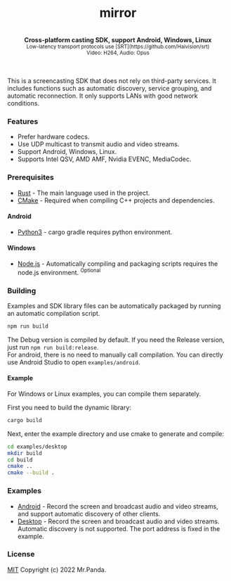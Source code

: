 <!--lint disable no-literal-urls-->
<div align="center">
  <h1>mirror</h1>
</div>
<br/>
<div align="center">
  <strong>Cross-platform casting SDK, support Android, Windows, Linux</strong>
</div>
<div align="center">
  <sup>Low-latency transport protocols use [SRT](https://github.com/Haivision/srt)</sup></br>
  <sup>Video: H264, Audio: Opus</sup>
</div>
<br/>
<br/>

This is a screencasting SDK that does not rely on third-party services. It includes functions such as automatic discovery, service grouping, and automatic reconnection. It only supports LANs with good network conditions.


### Features

* Prefer hardware codecs.
* Use UDP multicast to transmit audio and video streams.
* Support Android, Windows, Linux.
* Supports Intel QSV, AMD AMF, Nvidia EVENC, MediaCodec.


### Prerequisites

* [Rust](https://www.rust-lang.org/tools/install) - The main language used in the project.
* [CMake](https://cmake.org/download/) - Required when compiling C++ projects and dependencies.

#### Android

* [Python3](https://www.python.org/downloads/) - cargo gradle requires python environment.

#### Windows

* [Node.js](https://nodejs.org/en/download) - Automatically compiling and packaging scripts requires the node.js environment. <sup>Optional</sup>


### Building

Examples and SDK library files can be automatically packaged by running an automatic compilation script.

```sh
npm run build
```

The Debug version is compiled by default. If you need the Release version, just run `npm run build:release`.  
For android, there is no need to manually call compilation. You can directly use Android Studio to open `examples/android`.

#### Example

For Windows or Linux examples, you can compile them separately.

First you need to build the dynamic library:

```sh
cargo build
```

Next, enter the example directory and use cmake to generate and compile:

```sh
cd examples/desktop
mkdir build
cd build
cmake ..
cmake --build .
```


### Examples

* [Android](./examples/android) - Record the screen and broadcast audio and video streams, and support automatic discovery of other clients.
* [Desktop](./examples/desktop/) - Record the screen and broadcast audio and video streams. Automatic discovery is not supported. The port address is fixed in the example.


### License
[MIT](./LICENSE) Copyright (c) 2022 Mr.Panda.
